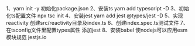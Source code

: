 1、yarn init -y  初始化package.json
2、安装ts yarn add typescript -D
3、初始化ts配置文件  npx tsc init
4、安装jest  yarn add jest @types/jest -D
5、实现reactivity 创建src/reactivity目录及index.ts
6、创建index.spec.ts测试文件
7、在tsconfig文件里配置types属性 添加jest
8、安装babel 使nodejs可以应用esm模块规范
  jestjs.io